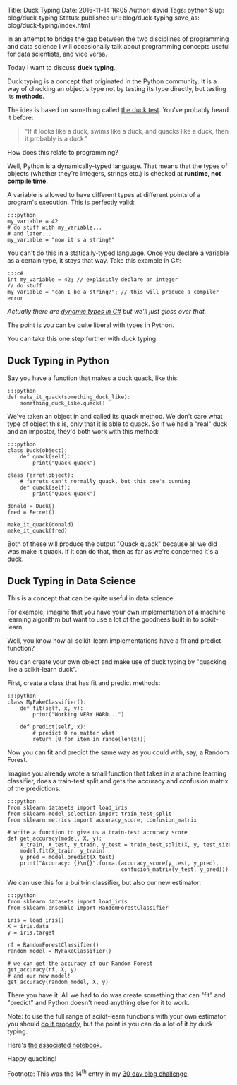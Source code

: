 Title: Duck Typing
Date: 2016-11-14 16:05
Author: david
Tags: python
Slug: blog/duck-typing
Status: published
url: blog/duck-typing
save_as: blog/duck-typing/index.html

In an attempt to bridge the gap between the two disciplines of
programming and data science I will occasionally talk about programming
concepts useful for data scientists, and vice versa.

Today I want to discuss **duck typing**.

Duck typing is a concept that originated in the Python community. It is
a way of checking an object's type not by testing its type directly, but
testing its **methods**.

The idea is based on something called [the duck test](https://en.wikipedia.org/wiki/Duck_test). You've probably heard it
before:

> "If it looks like a duck, swims like a duck, and quacks like a duck,
> then it probably is a duck."

How does this relate to programming?

Well, Python is a dynamically-typed language. That means that the types
of objects (whether they're integers, strings etc.) is checked at
**runtime, not compile time**.

A variable is allowed to have different types at different points of a
program's execution. This is perfectly valid:

    :::python
    my_variable = 42
    # do stuff with my_variable...
    # and later...
    my_variable = "now it's a string!"

You can't do this in a statically-typed language. Once you declare a
variable as a certain type, it stays that way. Take this example in C#:

    :::c#
    int my_variable = 42; // explicitly declare an integer
    // do stuff
    my_variable = "can I be a string?"; // this will produce a compiler error

*Actually there are [dynamic types in C\#](https://msdn.microsoft.com/en-us/library/dd264736.aspx) but we'll just gloss over that.*

The point is you can be quite liberal with types in Python.

You can take this one step further with duck typing.

## Duck Typing in Python

Say you have a function that makes a duck quack, like this:

    :::python
    def make_it_quack(something_duck_like):
        something_duck_like.quack()

We've taken an object in and called its quack method. We don't care what
type of object this is, only that it is able to quack. So if we had a
"real" duck and an impostor, they'd both work with this method:

    :::python
    class Duck(object):
        def quack(self):
            print("Quack quack")

    class Ferret(object):
        # ferrets can't normally quack, but this one's cunning
        def quack(self):
            print("Quack quack")

    donald = Duck()
    fred = Ferret()

    make_it_quack(donald)
    make_it_quack(fred)

Both of these will produce the output "Quack quack" because all we did
was make it quack. If it can do that, then as far as we're concerned
it's a duck.

## Duck Typing in Data Science

This is a concept that can be quite useful in data science.

For example, imagine that you have your own implementation of a machine
learning algorithm but want to use a lot of the goodness built in to
scikit-learn.

Well, you know how all scikit-learn implementations have a fit and
predict function?

You can create your own object and make use of duck typing by "quacking
like a scikit-learn duck".

First, create a class that has fit and predict methods:

    :::python
    class MyFakeClassifier():
        def fit(self, x, y):
            print("Working VERY HARD...")
        
        def predict(self, x):
            # predict 0 no matter what
            return [0 for item in range(len(x))]

Now you can fit and predict the same way as you could with, say, a
Random Forest.

Imagine you already wrote a small function that takes in a machine
learning classifier, does a train-test split and gets the accuracy and
confusion matrix of the predictions.

    :::python
    from sklearn.datasets import load_iris
    from sklearn.model_selection import train_test_split
    from sklearn.metrics import accuracy_score, confusion_matrix

    # write a function to give us a train-test accuracy score
    def get_accuracy(model, X, y):
        X_train, X_test, y_train, y_test = train_test_split(X, y, test_size=0.3, stratify=y)
        model.fit(X_train, y_train)
        y_pred = model.predict(X_test)
        print("Accuracy: {}\n{}".format(accuracy_score(y_test, y_pred),
                                        confusion_matrix(y_test, y_pred)))

We can use this for a built-in classifier, but also our new estimator:

    :::python
    from sklearn.datasets import load_iris
    from sklearn.ensemble import RandomForestClassifier

    iris = load_iris()
    X = iris.data
    y = iris.target

    rf = RandomForestClassifier()
    random_model = MyFakeClassifier()

    # we can get the accuracy of our Random Forest
    get_accuracy(rf, X, y)
    # and our new model!
    get_accuracy(random_model, X, y)

There you have it. All we had to do was create something that can "fit"
and "predict" and Python doesn't need anything else for it to work.

Note: to use the full range of scikit-learn functions with your own
estimator, you should [do it properly](http://scikit-learn.org/stable/developers/contributing.html#rolling-your-own-estimator),
but the point is you can do a lot of it by duck typing.

Here's [the associated notebook](https://github.com/davidasboth/blog-notebooks/blob/master/duck-typing/Duck%20Typing.ipynb).

Happy quacking!


Footnote: This was the 14<sup>th</sup> entry in my [30 day blog challenge](/blog/30-posts-in-30-days/).
